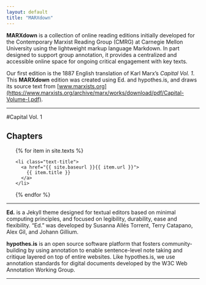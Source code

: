 ```yaml
---
layout: default
title: "MARXdown"
---
```


**MARXdown** is a collection of online reading editions initially developed for the Contemporary Marxist Reading Group (CMRG) at Carnegie Mellon University using the lightweight markup language Markdown. In part designed to support group annotation, it provides a centralized and accessible online space for ongoing critical engagement with key texts.  

 Our first edition is the 1887 English translation of Karl Marx’s *Capital Vol. 1*. This **MARXdown** edition was created using Ed. and hypothes.is, and draws its source text from [www.marxists.org](https://www.marxists.org/archive/marx/works/download/pdf/Capital-Volume-I.pdf).

<hr>
#Capital Vol. 1
<div class="toc">
  <h2>Chapters</h2>
  <ul class="texts">
  {% for item in site.texts %}

    <li class="text-title">
      <a href="{{ site.baseurl }}{{ item.url }}">
        {{ item.title }}
      </a>
    </li>
  {% endfor %}
  </ul>
</div>

<hr>

**Ed.** is a Jekyll theme designed for textual editors based on minimal computing principles, and focused on legibility, durability, ease and flexibility. “Ed.” was developed by Susanna Allés Torrent, Terry Catapano, Alex Gil, and Johann Gillium.

**hypothes.is** is an open source software platform that fosters community-building by using annotation to enable sentence-level note taking and critique layered on top of entire websites. Like hypothes.is, we use annotation standards for digital documents developed by the W3C Web Annotation Working Group.




<hr>
